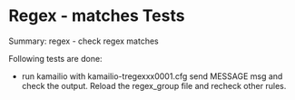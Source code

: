 # Regex - matches Tests #

Summary: regex - check regex matches

Following tests are done:

  * run kamailio with kamailio-tregexxx0001.cfg send MESSAGE msg and check the
	output. Reload the regex_group file and recheck other rules.
